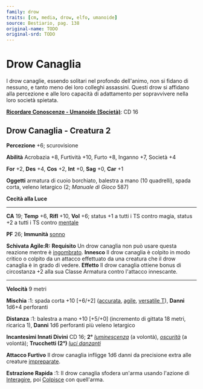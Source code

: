 ```yaml
---
family: drow
traits: [cm, media, drow, elfo, umanoide]
source: Bestiario, pag. 138
original-name: TODO
original-srd: TODO
---
```


# Drow Canaglia

I drow canaglie, essendo solitari nel profondo dell'animo, non si fidano di
nessuno, e tanto meno dei loro colleghi assassini. Questi drow si affidano alla
percezione e alle loro capacità di adattamento per sopravvivere nella loro
società spietata.

**[Ricordare Conoscenze - Umanoide (Società)](/azioni/abilita/ricordare-conoscenze)**:
CD 16

## Drow Canaglia - Creatura 2

**Percezione** +6; scurovisione

**Abilità** Acrobazia +8, Furtività +10, Furto +8, Inganno +7, Società +4

**For** +2, **Des** +4, **Cos** +2, **Int** +0, **Sag** +0, **Car** +1

**Oggetti** armatura di cuoio borchiato, balestra a mano (10 quadrelli), spada
corta, veleno letargico (2; _Manuale di Gioco_ 587)

**Cecità alla Luce**

---

**CA** 19; **Temp** +6, **Rifl** +10, **Vol** +6; status +1 a tutti i TS contro
magia, status +2 a tutti i TS contro [mentale](/tratti/mentale)

**PF** 26; **Immunità** [sonno](/tratti/sonno)

**Schivata Agile:R:** **Requisito** Un drow canaglia non può usare questa
reazione mentre è [ingombrato](/condizioni/ingombrato). **Innesco** Il drow
canaglia è colpito in modo critico o colpito da un attacco effettuato da una
creatura che il drow canaglia è in grado di vedere. **Effetto** Il drow canaglia
ottiene bonus di circostanza +2 alla sua Classe Armatura contro l'attacco
innescante.

---

**Velocità** 9 metri

**Mischia** :1: spada corta +10 \[+6/+2] ([accurata](/tratti/accurata),
[agile](/tratti/agile), [versatile T](/tratti/versatile)), **Danni** 1d6+4
perforanti

**Distanza** :1: balestra a mano +10 \[+5/+0] (incremento di gittata 18 metri,
ricarica 1), **Danni** 1d6 perforanti più veleno letargico

**Incantesimi Innati Divini** CD 16; **2°**
_[luminescenza](/incantesimi/luminescenza)_ (a volontà),
_[oscurità](/incantesimi/oscurita)_ (a volontà); **Trucchetti (2°)**
_[luci danzanti](/incantesimi/luci-danzanti)_

**Attacco Furtivo** Il drow canaglia infligge 1d6 danni da precisione extra alle
creature [impreparate](/condizioni/impreparato).

**Estrazione Rapida** :1: Il drow canaglia sfodera un'arma usando l'azione di
[Interagire](/azioni/base/interagire), poi [Colpisce](/azioni/base/colpire) con
quell'arma.
